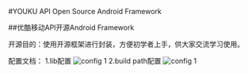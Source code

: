 

#YOUKU API Open Source Android Framework

##优酷移动API开源Android Framework

开源目的：使用开源框架进行封装，方便初学者上手，供大家交流学习使用。

配置文档：
1.lib配置
![config 1](/config1.pngg "config1")
2.build path配置
![config 1](/config2.pngg "config1")
